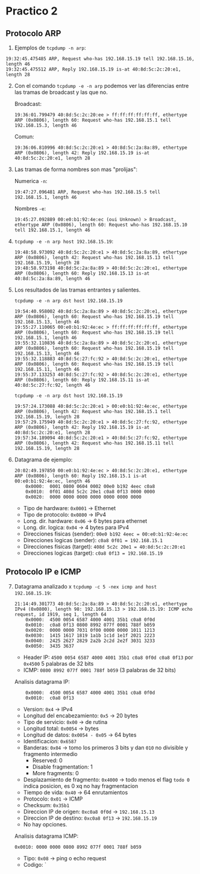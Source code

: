 Practico 2
==========

Protocolo ARP
-------------

1) Ejemplos de `tcpdump -n arp`:

```
19:32:45.475485 ARP, Request who-has 192.168.15.19 tell 192.168.15.16, length 46
19:32:45.475512 ARP, Reply 192.168.15.19 is-at 40:8d:5c:2c:20:e1, length 28
```

2) Con el comando `tcpdump -e -n arp` podemos ver las diferencias entre las tramas de broadcast y las que no.

    Broadcast:
    ```
    19:36:01.799479 40:8d:5c:2c:20:ee > ff:ff:ff:ff:ff:ff, ethertype ARP (0x0806), length 60: Request who-has 192.168.15.1 tell 192.168.15.3, length 46
    ```

    Comun:
    ```
    19:36:06.810996 40:8d:5c:2c:20:e1 > 40:8d:5c:2a:8a:89, ethertype ARP (0x0806), length 42: Reply 192.168.15.19 is-at 40:8d:5c:2c:20:e1, length 28
    ```

3) Las tramas de forma nombres son mas "prolijas":

    Numerica `-n`:
    ```
    19:47:27.096481 ARP, Request who-has 192.168.15.5 tell 192.168.15.1, length 46
    ```

    Nombres `-e`:
    ```
    19:45:27.092889 00:e0:b1:92:4e:ec (oui Unknown) > Broadcast, ethertype ARP (0x0806), length 60: Request who-has 192.168.15.10 tell 192.168.15.1, length 46
    ```

4) `tcpdump -e -n arp host 192.168.15.19`:

    ```
    19:48:58.973092 40:8d:5c:2c:20:e1 > 40:8d:5c:2a:8a:89, ethertype ARP (0x0806), length 42: Request who-has 192.168.15.13 tell 192.168.15.19, length 28
    19:48:58.973198 40:8d:5c:2a:8a:89 > 40:8d:5c:2c:20:e1, ethertype ARP (0x0806), length 60: Reply 192.168.15.13 is-at 40:8d:5c:2a:8a:89, length 46
    ```

5) Los resultados de las tramas entrantes y salientes.

    `tcpdump -e -n arp dst host 192.168.15.19`
    ```
    19:54:40.958002 40:8d:5c:2a:8a:89 > 40:8d:5c:2c:20:e1, ethertype ARP (0x0806), length 60: Request who-has 192.168.15.19 tell 192.168.15.13, length 46
    19:55:27.110065 00:e0:b1:92:4e:ec > ff:ff:ff:ff:ff:ff, ethertype ARP (0x0806), length 60: Request who-has 192.168.15.19 tell 192.168.15.1, length 46
    19:55:32.110836 40:8d:5c:2a:8a:89 > 40:8d:5c:2c:20:e1, ethertype ARP (0x0806), length 60: Request who-has 192.168.15.19 tell 192.168.15.13, length 46
    19:55:32.118883 40:8d:5c:27:fc:92 > 40:8d:5c:2c:20:e1, ethertype ARP (0x0806), length 60: Request who-has 192.168.15.19 tell 192.168.15.11, length 46
    19:55:37.133253 40:8d:5c:27:fc:92 > 40:8d:5c:2c:20:e1, ethertype ARP (0x0806), length 60: Reply 192.168.15.11 is-at 40:8d:5c:27:fc:92, length 46
    ```

    `tcpdump -e -n arp dst host 192.168.15.19`
    ```
    19:57:24.173088 40:8d:5c:2c:20:e1 > 00:e0:b1:92:4e:ec, ethertype ARP (0x0806), length 42: Request who-has 192.168.15.1 tell 192.168.15.19, length 28
    19:57:29.175949 40:8d:5c:2c:20:e1 > 40:8d:5c:27:fc:92, ethertype ARP (0x0806), length 42: Reply 192.168.15.19 is-at 40:8d:5c:2c:20:e1, length 28
    19:57:34.189094 40:8d:5c:2c:20:e1 > 40:8d:5c:27:fc:92, ethertype ARP (0x0806), length 42: Request who-has 192.168.15.11 tell 192.168.15.19, length 28
    ```

6) Datagrama de ejemplo:

    ```
    20:02:49.197850 00:e0:b1:92:4e:ec > 40:8d:5c:2c:20:e1, ethertype ARP (0x0806), length 60: Reply 192.168.15.1 is-at 00:e0:b1:92:4e:ec, length 46
        0x0000:  0001 0800 0604 0002 00e0 b192 4eec c0a8
        0x0010:  0f01 408d 5c2c 20e1 c0a8 0f13 0000 0000
        0x0020:  0000 0000 0000 0000 0000 0000 0000
    ```

    - Tipo de hardware: `0x0001` -> Ethernet
    - Tipo de protocolo: `0x0800` -> IPv4
    - Long. dir. hardware: `0x06` -> 6 bytes para ethernet
    - Long. dir. logica: `0x04` -> 4 bytes para IPv4
    - Direcciones fisicas (sender): `00e0 b192 4eec = 00:e0:b1:92:4e:ec`
    - Direcciones logicas (sender): `c0a8 0f01 = 192.168.15.1`
    - Direcciones fisicas (target): `408d 5c2c 20e1 = 40:8d:5c:2c:20:e1`
    - Direcciones logicas (target): `c0a8 0f13 = 192.168.15.19`

Protocolo IP e ICMP
-------------------

7) Datagrama analizado x `tcpdump -c 5 -nex icmp and host 192.168.15.19`:

    ```
    21:14:49.301773 40:8d:5c:2a:8a:89 > 40:8d:5c:2c:20:e1, ethertype IPv4 (0x0800), length 98: 192.168.15.13 > 192.168.15.19: ICMP echo request, id 1919, seq 1, length 64
        0x0000:  4500 0054 6587 4000 4001 35b1 c0a8 0f0d
        0x0010:  c0a8 0f13 0800 8992 077f 0001 788f b059
        0x0020:  0000 0000 7031 0f00 0000 0000 1011 1213
        0x0030:  1415 1617 1819 1a1b 1c1d 1e1f 2021 2223
        0x0040:  2425 2627 2829 2a2b 2c2d 2e2f 3031 3233
        0x0050:  3435 3637
    ```

    - Header IP: `4500 0054 6587 4000 4001 35b1 c0a8 0f0d c0a8 0f13` por `0x4500` 5 palabras de 32 bits
    - ICMP: `0800 8992 077f 0001 788f b059` (3 palabras de 32 bits)

    Analisis datagrama IP:

    ```
        0x0000:  4500 0054 6587 4000 4001 35b1 c0a8 0f0d
        0x0010:  c0a8 0f13
    ```

    - Version: `0x4` -> IPv4
    - Longitud del encabezamiento: `0x5` -> 20 bytes
    - Tipo de servicio: `0x00` -> de rutina
    - Longitud total: `0x0054` -> bytes
    - Longitud de datos: `0x0054 - 0x05` -> 64 bytes
    - Identificacion: `0x6587`
    - Banderas: `0x04` -> tomo los primeros 3 bits y dan `010` no divisible y fragmento intermedio
        - Reserved: 0
        - Disable fragmentation: 1
        - More fragments: 0
    - Desplazamiento de fragmento: `0x4000` -> todo menos el flag `todo 0` indica posicion, es 0 xq no hay fragmentacion
    - Tiempo de vida: `0x40` -> 64 enrutamientos
    - Protocolo: `0x01` -> ICMP
    - Checksum: `0x35b1`
    - Direccion IP de origen: `0xc0a8 0f0d` -> `192.168.15.13`
    - Direccion IP de destino: `0xc0a8 0f13` -> `192.168.15.19`
    - No hay opciones.

    Analisis datagrama ICMP:

    ```
    0x0010: 0000 0000 0800 8992 077f 0001 788f b059
    ```

    - Tipo: `0x08` -> ping o echo request
    - Codigo: `
